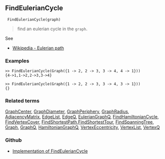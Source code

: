 ## FindEulerianCycle

```
 FindEulerianCycle(graph)
```

> find an eulerian cycle in the `graph`.
 
See
* [Wikipedia - Eulerian path](https://en.wikipedia.org/wiki/Eulerian_path)


### Examples

```
>> FindEulerianCycle(Graph({1 -> 2, 2 -> 3, 3 -> 4, 4 -> 1}))
{4->1,1->2,2->3,3->4}

>> FindEulerianCycle(Graph({1 -> 2, 2 -> 3, 3 -> 4, 3 -> 1}))
{}
```

### Related terms 
[GraphCenter](GraphCenter.md), [GraphDiameter](GraphDiameter.md), [GraphPeriphery](GraphPeriphery.md), [GraphRadius](GraphRadius.md), [AdjacencyMatrix](AdjacencyMatrix.md), [EdgeList](EdgeList.md),
[EdgeQ](EdgeQ.md), [EulerianGraphQ](EulerianGraphQ.md), [FindHamiltonianCycle](FindHamiltonianCycle.md), [FindVertexCover](FindVertexCover.md), [FindShortestPath](FindShortestPath.md),[FindShortestTour](FindShortestTour.md), [FindSpanningTree](FindSpanningTree.md), [Graph](Graph.md), [GraphQ](GraphQ.md), [HamiltonianGraphQ](HamiltonianGraphQ.md), 
[VertexEccentricity](VertexEccentricity.md), [VertexList](VertexList.md), [VertexQ](VertexQ.md) 

### Github

* [Implementation of FindEulerianCycle](https://github.com/axkr/symja_android_library/blob/master/symja_android_library/matheclipse-core/src/main/java/org/matheclipse/core/builtin/GraphFunctions.java#L1145) 
